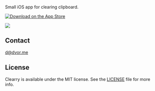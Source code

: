 Small iOS app for clearing clipboard.

[![Download on the App Store](https://linkmaker.itunes.apple.com/images/badges/en-us/badge_appstore-lrg.svg)](https://itunes.apple.com/app/apple-store/id1106068278?pt=107449857&ct=GitHub&mt=8)

![](https://i.imgur.com/QXOIczB.png)

## Contact

[d@dvor.me](mailto:d@dvor.me?subject=Clearry)

## License

Clearry is available under the MIT license. See the [LICENSE](LICENSE) file for more info.

